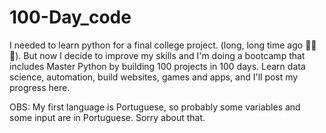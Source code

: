 # 100-Day_code
I needed to learn python for a final college project. (long, long time ago 🤣🤣🤣). But now I decide to improve my skills and I'm doing a bootcamp that includes Master Python by building 100 projects in 100 days. Learn data science, automation, build websites, games and apps, and I'll post my progress here.

OBS:  My first language is Portuguese, so probably some variables and some input are in Portuguese. Sorry about that.
